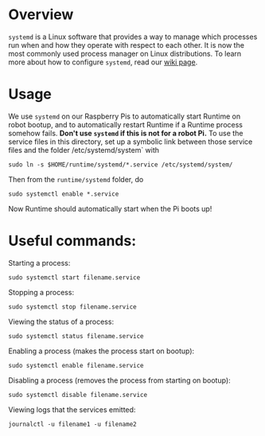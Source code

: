 # Overview

`systemd` is a Linux software that provides a way to manage which processes run when and how they operate with respect to each other. It is now the most commonly used process manager on Linux distributions. To learn more about how to configure `systemd`, read our [wiki page](https://github.com/pioneers/c-runtime/wiki/Systemd).

# Usage

We use `systemd` on our Raspberry Pis to automatically start Runtime on robot bootup, and to automatically restart Runtime if a Runtime process somehow fails. **Don't use `systemd` if this is not for a robot Pi.** To use the service files in this directory, set up a symbolic link between those service files and the folder /etc/systemd/system` with

```
sudo ln -s $HOME/runtime/systemd/*.service /etc/systemd/system/
```

Then from the `runtime/systemd` folder, do

```
sudo systemctl enable *.service
```

Now Runtime should automatically start when the Pi boots up!

# Useful commands:

Starting a process:
```
sudo systemctl start filename.service
```

Stopping a process:
```
sudo systemctl stop filename.service
```

Viewing the status of a process:
```
sudo systemctl status filename.service
```

Enabling a process (makes the process start on bootup):
```
sudo systemctl enable filename.service
```

Disabling a process (removes the process from starting on bootup):
```
sudo systemctl disable filename.service
```

Viewing logs that the services emitted:
```
journalctl -u filename1 -u filename2
```
